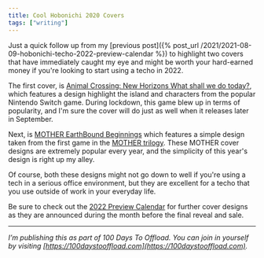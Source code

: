 ```yaml
---
title: Cool Hobonichi 2020 Covers
tags: ["writing"]
---
```


Just a quick follow up from my [previous post]({% post_url /2021/2021-08-09-hobonichi-techo-2022-preview-calendar %}) to highlight two covers that have immediately caught my eye and might be worth your hard-earned money if you're looking to start using a techo in 2022.

The first cover, is [Animal Crossing: New Horizons What shall we do today?](https://www.1101.com/store/techo/en/magazine/2022/contents/y22_cover_atsumori/ow3524d9m.html), which features a design highlight the island and characters from the popular Nintendo Switch game. During lockdown, this game blew up in terms of popularity, and I'm sure the cover will do just as well when it releases later in September.

Next, is [MOTHER EarthBound Beginnings](https://www.1101.com/store/techo/en/magazine/2022/contents/y22_cover_mother/ow3524d9m.html) which features a simple design taken from the first game in the [MOTHER trilogy](https://en.wikipedia.org/wiki/Mother_(video_game_series)). These MOTHER cover designs are extremely popular every year, and the simplicity of this year's design is right up my alley.

Of course, both these designs might not go down to well if you're using a tech in a serious office environment, but they are excellent for a techo that you use outside of work in your everyday life.

Be sure to check out the [2022 Preview Calendar](https://www.1101.com/store/techo/en/magazine/2022/y22/) for further cover designs as they are announced during the month before the final reveal and sale.

-----

*I’m publishing this as part of 100 Days To Offload. You can join in yourself by visiting [https://100daystooffload.com](https://100daystooffload.com).*